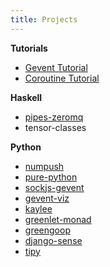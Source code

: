 ```yaml
---
title: Projects
---
```


**Tutorials**

* [Gevent Tutorial](https://github.com/sdiehl/gevent-tutorial)
* [Coroutine Tutorial](https://github.com/sdiehl/coroutine-tutorial)

**Haskell**

* [pipes-zeromq](https://github.com/sdiehl/pipes-zeromq)
* tensor-classes

**Python**

* [numpush](https://github.com/sdiehl/numpush)
* [pure-python](https://github.com/sdiehl/pure-python)
* [sockjs-gevent](https://github.com/sdiehl/sockjs-gevent)
* [gevent-viz](https://github.com/sdiehl/gevent_viz)
* [kaylee](https://github.com/sdiehl/kaylee)
* [greenlet-monad](https://github.com/sdiehl/greenlet-monad)
* [greengoop](https://github.com/sdiehl/greengoop)
* [django-sense](https://github.com/sdiehl/django-sense)
* [tipy](https://github.com/sdiehl/tipy)

